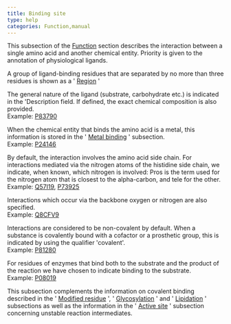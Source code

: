 ```yaml
---
title: Binding site
type: help
categories: Function,manual
---
```


This subsection of the [Function](https://www.uniprot.org/help/function_section) section describes the interaction between a single amino acid and another chemical entity. Priority is given to the annotation of physiological ligands.

A group of ligand-binding residues that are separated by no more than three residues is shown as a ' [Region](https://www.uniprot.org/help/region) '

The general nature of the ligand (substrate, carbohydrate etc.) is indicated in the 'Description field. If defined, the exact chemical composition is also provided.  
Example: [P83790](https://www.uniprot.org/uniprotkb/P83790#function)

When the chemical entity that binds the amino acid is a metal, this information is stored in the ' [Metal binding](https://www.uniprot.org/help/metal) ' subsection.  
Example: [P24146](https://www.uniprot.org/uniprotkb/P24146#function)

By default, the interaction involves the amino acid side chain. For interactions mediated via the nitrogen atoms of the histidine side chain, we indicate, when known, which nitrogen is involved: Pros is the term used for the nitrogen atom that is closest to the alpha-carbon, and tele for the other.  
Example: [Q57I19](https://www.uniprot.org/uniprotkb/Q57I19#function), [P73925](https://www.uniprot.org/uniprotkb/P73925#function)

Interactions which occur via the backbone oxygen or nitrogen are also specified.  
Example: [Q8CFV9](https://www.uniprot.org/uniprotkb/Q8CFV9#function)

Interactions are considered to be non-covalent by default. When a substance is covalently bound with a cofactor or a prosthetic group, this is indicated by using the qualifier 'covalent'.  
Example: [P81280](https://www.uniprot.org/uniprotkb/P81280#function)

For residues of enzymes that bind both to the substrate and the product of the reaction we have chosen to indicate binding to the substrate.  
Example: [P08019](https://www.uniprot.org/uniprotkb/P08019#function)

This subsection complements the information on covalent binding described in the ' [Modified residue](https://www.uniprot.org/help/mod_res) ', ' [Glycosylation](https://www.uniprot.org/help/carbohyd) ' and ' [Lipidation](https://www.uniprot.org/help/lipid) ' subsections as well as the information in the ' [Active site](https://www.uniprot.org/help/act_site) ' subsection concerning unstable reaction intermediates.
